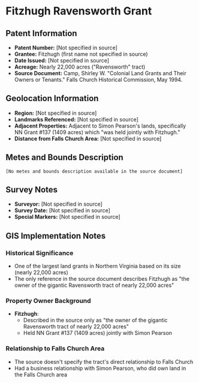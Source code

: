 # Fitzhugh Ravensworth Grant

## Patent Information
- **Patent Number:** [Not specified in source]
- **Grantee:** Fitzhugh (first name not specified in source)
- **Date Issued:** [Not specified in source]
- **Acreage:** Nearly 22,000 acres ("Ravensworth" tract)
- **Source Document:** 
  Camp, Shirley W. "Colonial Land Grants and Their Owners or Tenants." Falls Church Historical Commission, May 1994.

## Geolocation Information
- **Region:** [Not specified in source]
- **Landmarks Referenced:** [Not specified in source]
- **Adjacent Properties:** Adjacent to Simon Pearson's lands, specifically NN Grant #137 (1409 acres) which "was held jointly with Fitzhugh."
- **Distance from Falls Church Area:** [Not specified in source]

## Metes and Bounds Description
```
[No metes and bounds description available in the source document]
```

## Survey Notes
- **Surveyor:** [Not specified in source]
- **Survey Date:** [Not specified in source]
- **Special Markers:** [Not specified in source]

## GIS Implementation Notes

### Historical Significance
- One of the largest land grants in Northern Virginia based on its size (nearly 22,000 acres)
- The only reference in the source document describes Fitzhugh as "the owner of the gigantic Ravensworth tract of nearly 22,000 acres"

### Property Owner Background
- **Fitzhugh**:
  - Described in the source only as "the owner of the gigantic Ravensworth tract of nearly 22,000 acres"
  - Held NN Grant #137 (1409 acres) jointly with Simon Pearson

### Relationship to Falls Church Area
- The source doesn't specify the tract's direct relationship to Falls Church
- Had a business relationship with Simon Pearson, who did own land in the Falls Church area 
